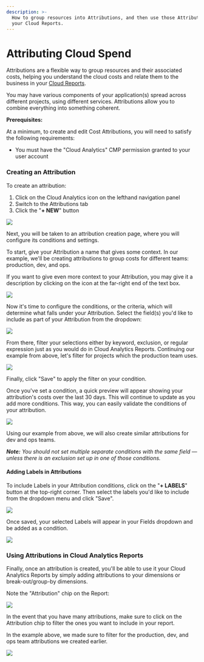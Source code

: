 ```yaml
---
description: >-
  How to group resources into Attributions, and then use those Attributions in
  your Cloud Reports.
---
```


# Attributing Cloud Spend

Attributions are a flexible way to group resources and their associated costs, helping you understand the cloud costs and relate them to the business in your [Cloud Reports](https://help.doit-intl.com/hc/en-us/articles/360045644211-Creating-a-Cloud-Report).

You may have various components of your application\(s\) spread across different projects, using different services. Attributions allow you to combine everything into something coherent.

**Prerequisites:**

At a minimum, to create and edit Cost Attributions, you will need to satisfy the following requirements:

* You must have the "Cloud Analytics" CMP permission granted to your user account

### Creating an Attribution

To create an attribution:

1. Click on the Cloud Analytics icon on the lefthand navigation panel
2. Switch to the Attributions tab
3. Click the "**+ NEW**" button

![](../.gitbook/assets/cmp_createattributions.jpg)

Next, you will be taken to an attribution creation page, where you will configure its conditions and settings.

To start, give your Attribution a name that gives some context. In our example, we'll be creating attributions to group costs for different teams: production, dev, and ops.

If you want to give even more context to your Attribution, you may give it a description by clicking on the icon at the far-right end of the text box.

![](../.gitbook/assets/attributions_namee.jpg)

Now it's time to configure the conditions, or the criteria, which will determine what falls under your Attribution. Select the field\(s\) you'd like to include as part of your Attribution from the dropdown:

![](../.gitbook/assets/cmp_attributions_fieldselect.jpg)

From there, filter your selections either by keyword, exclusion, or regular expression just as you would do in Cloud Analytics Reports. Continuing our example from above, let's filter for projects which the production team uses.

![](../.gitbook/assets/attributions_filter.jpg)



Finally, click "Save" to apply the filter on your condition. 

Once you've set a condition, a quick preview will appear showing your attribution's costs over the last 30 days. This will continue to update as you add more conditions. This way, you can easily validate the conditions of your attribution.

![](../.gitbook/assets/attributions-team-prod.jpg)

Using our example from above, we will also create similar attributions for dev and ops teams.

_**Note:** You should not set multiple separate conditions with the same field — unless there is an exclusion set up in one of those conditions._

#### Adding Labels in Attributions

To include Labels in your Attribution conditions, click on the "**+ LABELS**" button at the top-right corner. Then select the labels you'd like to include from the dropdown menu and click "Save".

![](../.gitbook/assets/cmp_attributions_labels.jpg)

Once saved, your selected Labels will appear in your Fields dropdown and be added as a condition.

![](../.gitbook/assets/cmp_attributions-labels2.jpg)

### Using Attributions in Cloud Analytics Reports

Finally, once an attribution is created, you'll be able to use it your Cloud Analytics Reports by simply adding attributions to your dimensions or break-out/group-by dimensions.

Note the "Attribution" chip on the Report:

![](../.gitbook/assets/attributions_cloudreports-2.jpg)

In the event that you have many attributions, make sure to click on the Attribution chip to filter the ones you want to include in your report.

In the example above, we made sure to filter for the production, dev, and ops team attributions we created earlier.

![](../.gitbook/assets/filterattributions-2.jpg)

